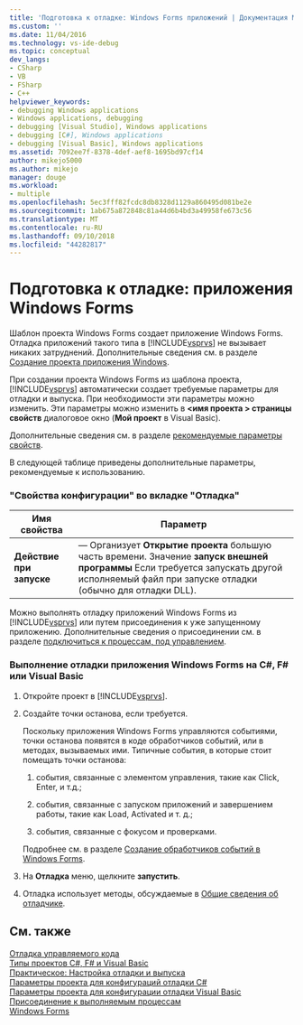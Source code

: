 ```yaml
---
title: 'Подготовка к отладке: Windows Forms приложений | Документация Майкрософт'
ms.custom: ''
ms.date: 11/04/2016
ms.technology: vs-ide-debug
ms.topic: conceptual
dev_langs:
- CSharp
- VB
- FSharp
- C++
helpviewer_keywords:
- debugging Windows applications
- Windows applications, debugging
- debugging [Visual Studio], Windows applications
- debugging [C#], Windows applications
- debugging [Visual Basic], Windows applications
ms.assetid: 7092ee7f-8378-4def-aef8-1695bd97cf14
author: mikejo5000
ms.author: mikejo
manager: douge
ms.workload:
- multiple
ms.openlocfilehash: 5ec3fff82fcdc8db8328d1129a860495d081be2e
ms.sourcegitcommit: 1ab675a872848c81a44d6b4bd3a49958fe673c56
ms.translationtype: MT
ms.contentlocale: ru-RU
ms.lasthandoff: 09/10/2018
ms.locfileid: "44282817"
---
```

# <a name="debugging-preparation-windows-forms-applications"></a>Подготовка к отладке: приложения Windows Forms
Шаблон проекта Windows Forms создает приложение Windows Forms. Отладка приложений такого типа в [!INCLUDE[vsprvs](../code-quality/includes/vsprvs_md.md)] не вызывает никаких затруднений. Дополнительные сведения см. в разделе [Создание проекта приложения Windows](https://docs.microsoft.com/previous-versions/visualstudio/visual-studio-2010/42wc9kk5(v=vs.100)).  
  
 При создании проекта Windows Forms из шаблона проекта, [!INCLUDE[vsprvs](../code-quality/includes/vsprvs_md.md)] автоматически создает требуемые параметры для отладки и выпуска. При необходимости эти параметры можно изменить. Эти параметры можно изменить в  **\<имя проекта > страницы свойств** диалоговое окно (**Мой проект** в Visual Basic).  
  
 Дополнительные сведения см. в разделе [рекомендуемые параметры свойств](../debugger/managed-debugging-recommended-property-settings.md).  
  
 В следующей таблице приведены дополнительные параметры, рекомендуемые к использованию.  
  
### <a name="configuration-properties-in-debug-tab"></a>"Свойства конфигурации" во вкладке "Отладка"  
  
|**Имя свойства**|**Параметр**|  
|-----------------------|-----------------|  
|**Действие при запуске**|— Организует **Открытие проекта** большую часть времени. Значение **запуск внешней программы** Если требуется запускать другой исполняемый файл при запуске отладки (обычно для отладки DLL).|  
  
 Можно выполнять отладку приложений Windows Forms из [!INCLUDE[vsprvs](../code-quality/includes/vsprvs_md.md)] или путем присоединения к уже запущенному приложению. Дополнительные сведения о присоединении см. в разделе [подключиться к процессам, под управлением](../debugger/attach-to-running-processes-with-the-visual-studio-debugger.md).  
  
### <a name="to-debug-a-c-f-or-visual-basic-windows-forms-application"></a>Выполнение отладки приложения Windows Forms на C#, F# или Visual Basic  
  
1.  Откройте проект в [!INCLUDE[vsprvs](../code-quality/includes/vsprvs_md.md)].  
  
2.  Создайте точки останова, если требуется.  
  
     Поскольку приложения Windows Forms управляются событиями, точки останова появятся в коде обработчиков событий, или в методах, вызываемых ими. Типичные события, в которые стоит помещать точки останова:  
  
    1.  события, связанные с элементом управления, такие как Click, Enter, и т.д.;  
  
    2.  события, связанные с запуском приложений и завершением работы, такие как Load, Activated и т. д.;  
  
    3.  события, связанные с фокусом и проверками.  
  
     Подробнее см. в разделе [Создание обработчиков событий в Windows Forms](/dotnet/framework/winforms/creating-event-handlers-in-windows-forms).  
  
3.  На **Отладка** меню, щелкните **запустить**.  
  
4.  Отладка использует методы, обсуждаемые в [Общие сведения об отладчике](../debugger/getting-started-with-the-debugger.md).  
  
## <a name="see-also"></a>См. также  
 [Отладка управляемого кода](../debugger/debugging-managed-code.md)   
 [Типы проектов C#, F# и Visual Basic](../debugger/debugging-preparation-csharp-f-hash-and-visual-basic-project-types.md)   
 [Практическое: Настройка отладки и выпуска](../debugger/how-to-set-debug-and-release-configurations.md)   
 [Параметры проекта для конфигураций отладки C#](../debugger/project-settings-for-csharp-debug-configurations.md)   
 [Параметры проекта для конфигурации отладки Visual Basic](../debugger/project-settings-for-a-visual-basic-debug-configuration.md)   
 [Присоединение к выполняемым процессам](../debugger/attach-to-running-processes-with-the-visual-studio-debugger.md)   
 [Windows Forms](/dotnet/framework/winforms/index)